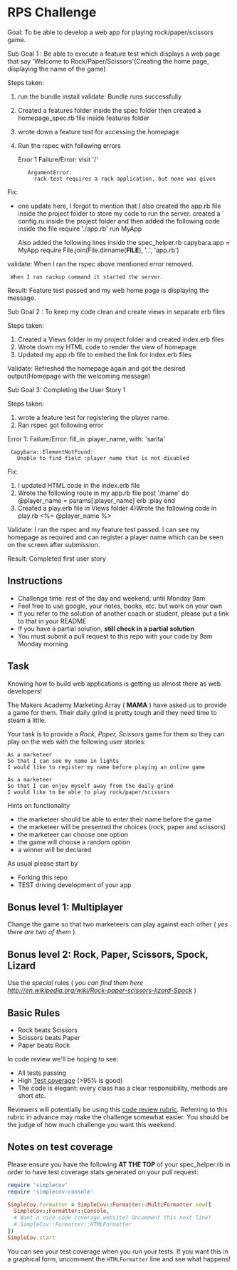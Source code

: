 # RPS Challenge

Goal: To be able to develop a web app for playing rock/paper/scissors game.

Sub Goal 1 : Be able to execute a feature test which displays a web page that say 'Welcome to Rock/Paper/Scissors'(Creating the home page, displaying the name of the game)

Steps taken:
1) run the bundle install
   validate: Bundle runs successfully
2) Created a features folder inside the spec folder then created a homepage_spec.rb file inside features folder
3) wrote down a feature test for accessing the homepage
4) Run the rspec with following errors

    Error 1       Failure/Error: visit '/'

          ArgumentError:
            rack-test requires a rack application, but none was given
  Fix:

  * one update here, I forgot to mention that I also created the app.rb file inside the project folder to store my code to run the server.
   created a config.ru inside the project folder and then added the following code inside the file
        require './app.rb'
        run MyApp

     Also added the following lines inside the spec_helper.rb
        capybara.app = MyApp
        require File.join(File.dirname(__FILE__), '..', 'app.rb')

  validate: When I ran the rspec above mentioned error removed.

     When I ran rackup command it started the server.

   Result: Feature test passed and my web home page is displaying the message.


Sub Goal 2 : To keep my code clean and create views in separate erb files

Steps taken:

1) Created a Views folder in my project folder and created index.erb files
2) Wrote down my HTML code to render the view of homepage.
3) Updated my app.rb file to embed the link for index.erb files


Validate: Refreshed the homepage again and got the desired output(Homepage with the welcoming message)

Sub Goal 3: Completing the User Story 1

Steps taken:

1) wrote a feature test for registering the player name.
2) Ran rspec got following error

Error 1:
Failure/Error: fill_in :player_name, with: 'sarita'

     Capybara::ElementNotFound:
       Unable to find field :player_name that is not disabled

Fix:

1) I updated HTML code in the index.erb file
2) Wrote the following route in my app.rb file
      post '/name' do
        @player_name = params[:player_name]
        erb :play
      end
3) Created a play.erb file in Views folder
4)Wrote the following code in  play.rb
      <%= @player_name %>

Validate: I ran the rspec and my feature test passed. I can see my homepage as required and can register a player name which can be seen on the
          screen after submission.

Result: Completed first user story





Instructions
-------

* Challenge time: rest of the day and weekend, until Monday 9am
* Feel free to use google, your notes, books, etc. but work on your own
* If you refer to the solution of another coach or student, please put a link to that in your README
* If you have a partial solution, **still check in a partial solution**
* You must submit a pull request to this repo with your code by 9am Monday morning

Task
----

Knowing how to build web applications is getting us almost there as web developers!

The Makers Academy Marketing Array ( **MAMA** ) have asked us to provide a game for them. Their daily grind is pretty tough and they need time to steam a little.

Your task is to provide a _Rock, Paper, Scissors_ game for them so they can play on the web with the following user stories:

```
As a marketeer
So that I can see my name in lights
I would like to register my name before playing an online game

As a marketeer
So that I can enjoy myself away from the daily grind
I would like to be able to play rock/paper/scissors
```

Hints on functionality

- the marketeer should be able to enter their name before the game
- the marketeer will be presented the choices (rock, paper and scissors)
- the marketeer can choose one option
- the game will choose a random option
- a winner will be declared


As usual please start by

* Forking this repo
* TEST driving development of your app


## Bonus level 1: Multiplayer

Change the game so that two marketeers can play against each other ( _yes there are two of them_ ).

## Bonus level 2: Rock, Paper, Scissors, Spock, Lizard

Use the _special_ rules ( _you can find them here http://en.wikipedia.org/wiki/Rock-paper-scissors-lizard-Spock_ )

## Basic Rules

- Rock beats Scissors
- Scissors beats Paper
- Paper beats Rock

In code review we'll be hoping to see:

* All tests passing
* High [Test coverage](https://github.com/makersacademy/course/blob/master/pills/test_coverage.md) (>95% is good)
* The code is elegant: every class has a clear responsibility, methods are short etc.

Reviewers will potentially be using this [code review rubric](docs/review.md).  Referring to this rubric in advance may make the challenge somewhat easier.  You should be the judge of how much challenge you want this weekend.

Notes on test coverage
----------------------

Please ensure you have the following **AT THE TOP** of your spec_helper.rb in order to have test coverage stats generated
on your pull request:

```ruby
require 'simplecov'
require 'simplecov-console'

SimpleCov.formatter = SimpleCov::Formatter::MultiFormatter.new([
  SimpleCov::Formatter::Console,
  # Want a nice code coverage website? Uncomment this next line!
  # SimpleCov::Formatter::HTMLFormatter
])
SimpleCov.start
```

You can see your test coverage when you run your tests. If you want this in a graphical form, uncomment the `HTMLFormatter` line and see what happens!
